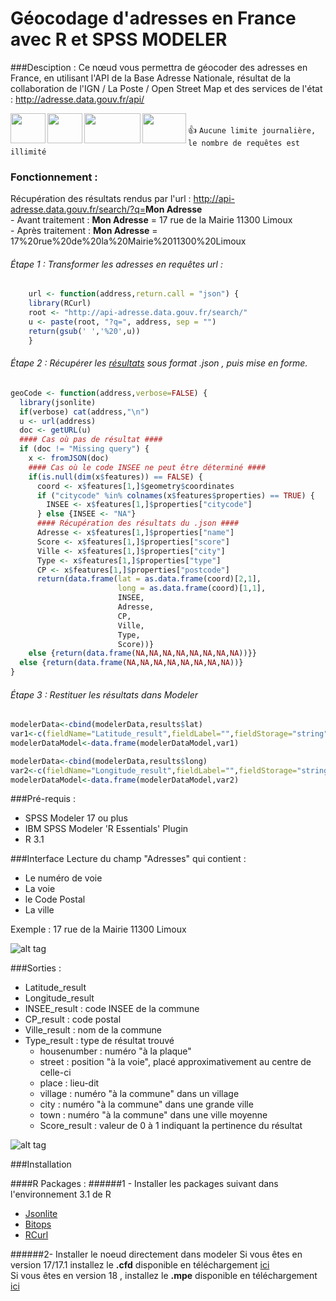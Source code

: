 # Géocodage d'adresses en France avec R et SPSS MODELER

###Desciption :
Ce nœud vous permettra de géocoder des adresses en France, en utilisant l'API de la Base Adresse Nationale, résultat de la collaboration de l'IGN / La Poste / Open Street Map et des services de l'état : http://adresse.data.gouv.fr/api/

<a href="url"><img src= "https://raw.githubusercontent.com/VinceLYO/Geocodage/master/Logo-laposte.png" align="left" height="48" width="56" ></a>
<a href="url"><img src= "https://raw.githubusercontent.com/VinceLYO/Geocodage/master/IGN_logo_2012.png" align="left" height="48" width="56" ></a>
<a href="url"><img src= "https://raw.githubusercontent.com/VinceLYO/Geocodage/master/OSM.JPG" align="left" height="48" width="90" ></a>
<a href="url"><img src= "https://raw.githubusercontent.com/VinceLYO/Geocodage/master/logo-de-la-republique-francaise.png" align="left" height="48" width="70" ></a>  
    :+1:    ```Aucune limite journalière, le nombre de requêtes est illimité```

### Fonctionnement :

Récupération des résultats rendus par l'url : http://api-adresse.data.gouv.fr/search/?q=<b>Mon Adresse</b>  
    - Avant traitement : <b>Mon Adresse</b> = 17 rue de la Mairie 11300 Limoux  
    - Après traitement : <b>Mon Adresse</b> = 17%20rue%20de%20la%20Mairie%2011300%20Limoux  

###### Étape 1 : Transformer les adresses en requêtes url :

```R
    url <- function(address,return.call = "json") {
    library(RCurl)
    root <- "http://api-adresse.data.gouv.fr/search/"
    u <- paste(root, "?q=", address, sep = "")
    return(gsub(' ','%20',u))
    }
```

###### Étape 2 : Récupérer les [résultats](http://api-adresse.data.gouv.fr/search/?q=17%20rue%20de%20la%20Mairie%2011300%20Limoux) sous format .json , puis mise en forme.

```R
geoCode <- function(address,verbose=FALSE) {
  library(jsonlite)
  if(verbose) cat(address,"\n")
  u <- url(address)
  doc <- getURL(u)
  #### Cas où pas de résultat ####
  if (doc != "Missing query") {
    x <- fromJSON(doc)
    #### Cas où le code INSEE ne peut être déterminé ####
    if(is.null(dim(x$features)) == FALSE) {
      coord <- x$features[1,]$geometry$coordinates
      if ("citycode" %in% colnames(x$features$properties) == TRUE) {
        INSEE <- x$features[1,]$properties["citycode"]
      } else {INSEE <- "NA"}
      #### Récupération des résultats du .json ####
      Adresse <- x$features[1,]$properties["name"]
      Score <- x$features[1,]$properties["score"]
      Ville <- x$features[1,]$properties["city"]
      Type <- x$features[1,]$properties["type"]
      CP <- x$features[1,]$properties["postcode"]
      return(data.frame(lat = as.data.frame(coord)[2,1],
                        long = as.data.frame(coord)[1,1],
                        INSEE,
                        Adresse,
                        CP,
                        Ville,
                        Type,
                        Score))}
    else {return(data.frame(NA,NA,NA,NA,NA,NA,NA,NA))}}
  else {return(data.frame(NA,NA,NA,NA,NA,NA,NA,NA))}
}
```

###### Étape 3 : Restituer les résultats dans Modeler

```R
modelerData<-cbind(modelerData,results$lat)
var1<-c(fieldName="Latitude_result",fieldLabel="",fieldStorage="string",fieldFormat="",fieldMeasure="",  fieldRole="")
modelerDataModel<-data.frame(modelerDataModel,var1)

modelerData<-cbind(modelerData,results$long)
var2<-c(fieldName="Longitude_result",fieldLabel="",fieldStorage="string",fieldFormat="",fieldMeasure="",  fieldRole="")
modelerDataModel<-data.frame(modelerDataModel,var2)
```

###Pré-requis :
- SPSS Modeler 17 ou plus
- IBM SPSS Modeler 'R Essentials' Plugin
- R 3.1

###Interface
Lecture du champ "Adresses" qui contient :
- Le numéro de voie
- La voie
- le Code Postal
- La ville  

Exemple : 17 rue de la Mairie 11300 Limoux

![alt tag](https://raw.githubusercontent.com/VinceLYO/TEST/master/Capture_1.JPG)

###Sorties :
- Latitude_result
- Longitude_result
- INSEE_result : code INSEE de la commune
- CP_result : code postal
- Ville_result : nom de la commune
- Type_result : type de résultat trouvé
    * housenumber : numéro "à la plaque"
    * street : position "à la voie", placé approximativement au centre de celle-ci
    * place : lieu-dit
    * village : numéro "à la commune" dans un village
    * city : numéro "à la commune" dans une grande ville
    * town : numéro "à la commune" dans une ville moyenne
    * Score_result : valeur de 0 à 1 indiquant la pertinence du résultat

![alt tag](https://raw.githubusercontent.com/VinceLYO/TEST/master/Capture_2.JPG)

###Installation 

####R Packages :
######1 - Installer les packages suivant dans l'environnement 3.1 de R
- [Jsonlite](https://cran.r-project.org/web/packages/jsonlite/index.html)  
- [Bitops](https://cran.r-project.org/web/packages/bitops/index.html)  
- [RCurl](https://cran.r-project.org/web/packages/RCurl/index.html)  

######2- Installer le noeud directement dans modeler
Si vous êtes en version 17/17.1 installez le <b>.cfd</b> disponible en téléchargement [ici](https://github.com/VinceLYO/TEST/blob/master/GeocodageDataGouv.cfd?raw=true)   
Si vous êtes en version 18 , installez le <b>.mpe</b> disponible en téléchargement [ici](https://github.com/VinceLYO/TEST/blob/master/Geocodage_DataGouv.mpe?raw=true)  

